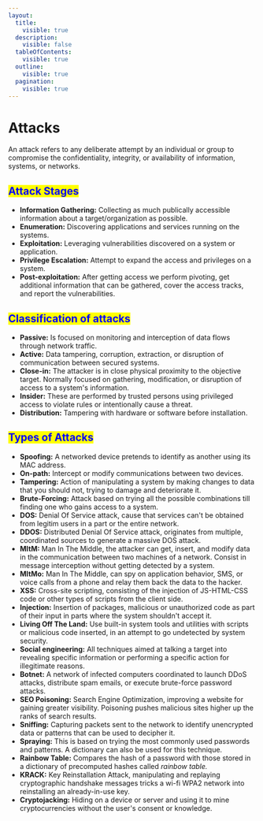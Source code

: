 ```yaml
---
layout:
  title:
    visible: true
  description:
    visible: false
  tableOfContents:
    visible: true
  outline:
    visible: true
  pagination:
    visible: true
---
```


# Attacks

An attack refers to any deliberate attempt by an individual or group to compromise the confidentiality, integrity, or availability of information, systems, or networks.

## <mark style="color:blue;">Attack Stages</mark>

* **Information Gathering:** Collecting as much publically accessible information about a target/organization as possible.
* **Enumeration:** Discovering applications and services running on the systems.
* **Exploitation:** Leveraging vulnerabilities discovered on a system or application.
* **Privilege Escalation:** Attempt to expand the access and privileges on a system.
* **Post-exploitation:** After getting access we perform pivoting, get additional information that can be gathered, cover the access tracks, and report the vulnerabilities.

## <mark style="color:blue;">Classification of attacks</mark>

* **Passive:** Is focused on monitoring and interception of data flows through network traffic.
* **Active:** Data tampering, corruption, extraction, or disruption of communication between secured systems.
* **Close-in:** The attacker is in close physical proximity to the objective target. Normally focused on gathering, modification, or disruption of access to a system's information.
* **Insider:** These are performed by trusted persons using privileged access to violate rules or intentionally cause a threat.
* **Distribution:** Tampering with hardware or software before installation.

## <mark style="color:blue;">Types of Attacks</mark>

* **Spoofing:** A networked device pretends to identify as another using its MAC address.
* **On-path:** Intercept or modify communications between two devices.
* **Tampering:** Action of manipulating a system by making changes to data that you should not, trying to damage and deteriorate it.
* **Brute-Forcing:** Attack based on trying all the possible combinations till finding one who gains access to a system.
* **DOS:** Denial Of Service attack, cause that services can't be obtained from legitim users in a part or the entire network.
* **DDOS:** Distributed Denial Of Service attack, originates from multiple, coordinated sources to generate a massive DOS attack.
* **MItM:** Man In The Middle, the attacker can get, insert, and modify data in the communication between two machines of a network. Consist in message interception without getting detected by a system.
* **MItMo:** Man In The Middle, can spy on application behavior, SMS, or voice calls from a phone and relay them back the data to the hacker.
* **XSS:** Cross-site scripting, consisting of the injection of JS-HTML-CSS code or other types of scripts from the client side.
* **Injection:** Insertion of packages, malicious or unauthorized code as part of their input in parts where the system shouldn't accept it.
* **Living Off The Land:** Use built-in system tools and utilities with scripts or malicious code inserted, in an attempt to go undetected by system security.
* **Social engineering:** All techniques aimed at talking a target into revealing specific information or performing a specific action for illegitimate reasons.
* **Botnet:** A network of infected computers coordinated to launch DDoS attacks, distribute spam emails, or execute brute-force password attacks.
* **SEO Poisoning:** Search Engine Optimization, improving a website for gaining greater visibility. Poisoning pushes malicious sites higher up the ranks of search results.
* **Sniffing:** Capturing packets sent to the network to identify unencrypted data or patterns that can be used to decipher it.
* **Spraying:** This is based on trying the most commonly used passwords and patterns. A dictionary can also be used for this technique.
* **Rainbow Table:** Compares the hash of a password with those stored in a dictionary of precomputed hashes called _rainbow table._
* **KRACK:** Key Reinstallation Attack, manipulating and replaying cryptographic handshake messages tricks a wi-fi WPA2 network into reinstalling an already-in-use key.
* **Cryptojacking:** Hiding on a device or server and using it to mine cryptocurrencies without the user's consent or knowledge.
